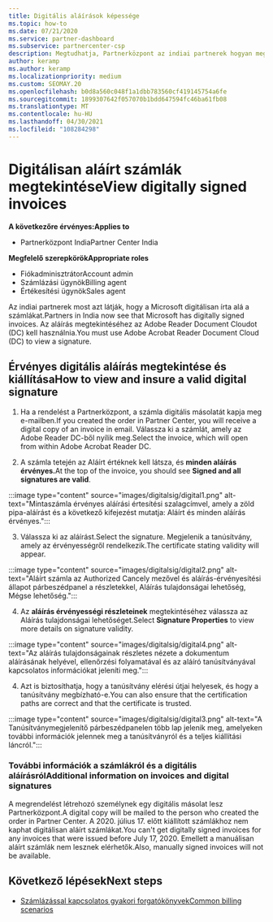 ```yaml
---
title: Digitális aláírások képessége
ms.topic: how-to
ms.date: 07/21/2020
ms.service: partner-dashboard
ms.subservice: partnercenter-csp
description: Megtudhatja, Partnerközpont az indiai partnerek hogyan megtekinthetik a digitálisan aláírt számlákat, és hogyan fogadhatják a számlák digitális másolatait a Partnerközpont.
author: keramp
ms.author: keramp
ms.localizationpriority: medium
ms.custom: SEOMAY.20
ms.openlocfilehash: b0d8a560c048f1a1dbb783560cf419145754a6fe
ms.sourcegitcommit: 1899307642f057070b1bdd647594fc46ba61fb08
ms.translationtype: MT
ms.contentlocale: hu-HU
ms.lasthandoff: 04/30/2021
ms.locfileid: "108284298"
---
```

# <a name="view-digitally-signed-invoices"></a><span data-ttu-id="26eb9-103">Digitálisan aláírt számlák megtekintése</span><span class="sxs-lookup"><span data-stu-id="26eb9-103">View digitally signed invoices</span></span>

<span data-ttu-id="26eb9-104">**A következőre érvényes:**</span><span class="sxs-lookup"><span data-stu-id="26eb9-104">**Applies to**</span></span>

- <span data-ttu-id="26eb9-105">Partnerközpont India</span><span class="sxs-lookup"><span data-stu-id="26eb9-105">Partner Center India</span></span>

<span data-ttu-id="26eb9-106">**Megfelelő szerepkörök**</span><span class="sxs-lookup"><span data-stu-id="26eb9-106">**Appropriate roles**</span></span>

- <span data-ttu-id="26eb9-107">Fiókadminisztrátor</span><span class="sxs-lookup"><span data-stu-id="26eb9-107">Account admin</span></span>
- <span data-ttu-id="26eb9-108">Számlázási ügynök</span><span class="sxs-lookup"><span data-stu-id="26eb9-108">Billing agent</span></span>
- <span data-ttu-id="26eb9-109">Értékesítési ügynök</span><span class="sxs-lookup"><span data-stu-id="26eb9-109">Sales agent</span></span>

<span data-ttu-id="26eb9-110">Az indiai partnerek most azt látják, hogy a Microsoft digitálisan írta alá a számlákat.</span><span class="sxs-lookup"><span data-stu-id="26eb9-110">Partners in India now see that Microsoft has digitally signed invoices.</span></span> <span data-ttu-id="26eb9-111">Az aláírás megtekintéséhez az Adobe Reader Document Cloudot (DC) kell használnia.</span><span class="sxs-lookup"><span data-stu-id="26eb9-111">You must use Adobe Acrobat Reader Document Cloud (DC) to view a signature.</span></span>

## <a name="how-to-view-and-insure-a-valid-digital-signature"></a><span data-ttu-id="26eb9-112">Érvényes digitális aláírás megtekintése és kiállítása</span><span class="sxs-lookup"><span data-stu-id="26eb9-112">How to view and insure a valid digital signature</span></span>


1. <span data-ttu-id="26eb9-113">Ha a rendelést a Partnerközpont, a számla digitális másolatát kapja meg e-mailben.</span><span class="sxs-lookup"><span data-stu-id="26eb9-113">If you created the order in Partner Center, you will receive a digital copy of an invoice in email.</span></span> <span data-ttu-id="26eb9-114">Válassza ki a számlát, amely az Adobe Reader DC-ből nyílik meg.</span><span class="sxs-lookup"><span data-stu-id="26eb9-114">Select the invoice, which will open from within Adobe Acrobat Reader DC.</span></span>


2. <span data-ttu-id="26eb9-115">A számla tetején az Aláírt értéknek kell látsza, és **minden aláírás érvényes.**</span><span class="sxs-lookup"><span data-stu-id="26eb9-115">At the top of the invoice, you should see **Signed and all signatures are valid**.</span></span>
 
 :::image type="content" source="images/digitalsig/digital1.png" alt-text="Mintaszámla érvényes aláírási értesítési szalagcímvel, amely a zöld pipa-aláírást és a következő kifejezést mutatja: Aláírt és minden aláírás érvényes.":::

3. <span data-ttu-id="26eb9-117">Válassza ki az aláírást.</span><span class="sxs-lookup"><span data-stu-id="26eb9-117">Select the signature.</span></span> <span data-ttu-id="26eb9-118">Megjelenik a tanúsítvány, amely az érvényességről rendelkezik.</span><span class="sxs-lookup"><span data-stu-id="26eb9-118">The certificate stating validity will appear.</span></span>

:::image type="content" source="images/digitalsig/digital2.png" alt-text="Aláírt számla az Authorized Cancely mezővel és aláírás-érvényesítési állapot párbeszédpanel a részletekkel, Aláírás tulajdonságai lehetőség, Mégse lehetőség."::: 

4. <span data-ttu-id="26eb9-120">Az **aláírás érvényességi részleteinek** megtekintéséhez válassza az Aláírás tulajdonságai lehetőséget.</span><span class="sxs-lookup"><span data-stu-id="26eb9-120">Select **Signature Properties** to view more details on signature validity.</span></span>

:::image type="content" source="images/digitalsig/digital4.png" alt-text="Az aláírás tulajdonságainak részletes nézete a dokumentum aláírásának helyével, ellenőrzési folyamatával és az aláíró tanúsítványával kapcsolatos információkat jeleníti meg."::: 

4. <span data-ttu-id="26eb9-122">Azt is biztosíthatja, hogy a tanúsítvány elérési útjai helyesek, és hogy a tanúsítvány megbízható-e.</span><span class="sxs-lookup"><span data-stu-id="26eb9-122">You can also ensure that the certification paths are correct and that the certificate is trusted.</span></span>

 :::image type="content" source="images/digitalsig/digital3.png" alt-text="A Tanúsítványmegjelenítő párbeszédpanelen több lap jelenik meg, amelyeken további információk jelennek meg a tanúsítványról és a teljes kiállítási láncról.":::

### <a name="additional-information-on-invoices-and-digital-signatures"></a><span data-ttu-id="26eb9-124">További információk a számlákról és a digitális aláírásról</span><span class="sxs-lookup"><span data-stu-id="26eb9-124">Additional information on invoices and digital signatures</span></span>

<span data-ttu-id="26eb9-125">A megrendelést létrehozó személynek egy digitális másolat lesz Partnerközpont.</span><span class="sxs-lookup"><span data-stu-id="26eb9-125">A digital copy will be mailed to the person who created the order in Partner Center.</span></span> <span data-ttu-id="26eb9-126">A 2020. július 17. előtt kiállított számlákhoz nem kaphat digitálisan aláírt számlákat.</span><span class="sxs-lookup"><span data-stu-id="26eb9-126">You can't get digitally signed invoices for any invoices that were issued before July 17, 2020.</span></span> <span data-ttu-id="26eb9-127">Emellett a manuálisan aláírt számlák nem lesznek elérhetők.</span><span class="sxs-lookup"><span data-stu-id="26eb9-127">Also, manually signed invoices will not be available.</span></span>

## <a name="next-steps"></a><span data-ttu-id="26eb9-128">Következő lépések</span><span class="sxs-lookup"><span data-stu-id="26eb9-128">Next steps</span></span>

- [<span data-ttu-id="26eb9-129">Számlázással kapcsolatos gyakori forgatókönyvek</span><span class="sxs-lookup"><span data-stu-id="26eb9-129">Common billing scenarios</span></span>](common-billing-scenarios.md)